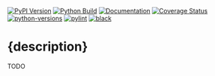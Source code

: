 [![PyPI Version](https://badge.fury.io/py/{name}.svg)](https://badge.fury.io/py/{name})
[![Python Build](https://github.com/{user}/{name}/actions/workflows/main.yml/badge.svg)](https://github.com/{user}/{name}/actions/workflows/main.yml)
[![Documentation](https://readthedocs.org/projects/{name}/badge/?version=latest)](https://{name}.readthedocs.io/en/latest/?badge=latest)
[![Coverage Status](https://coveralls.io/repos/github/{user}/{name}/badge.svg?branch=main)](https://coveralls.io/github/{user}/{name}?branch=main)
[![python-versions](https://img.shields.io/pypi/pyversions/{name}.svg)](https://pypi.python.org/pypi/{name})
[![pylint](https://img.shields.io/badge/linter-pylint-%231674b1?style=flat)](https://www.pylint.org/)
[![black](https://img.shields.io/badge/code%20style-black-000000.svg)](https://github.com/psf/black)

# {description}

TODO